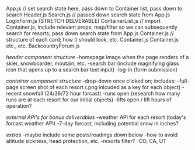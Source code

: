 App.js // set search state here, pass down to Container list, pass down to search
    Header.js
        Search.js // passed down search state from App.js
        LoginForm.js (STRETCH DELVERABLE)
    ContainerList.js // import Container.js, include relevant props, map/filter so we can subsequently search for resorts; pass down search state from App.js
        Container.js // structure of each card; how it should look, etc.
        Container.js
        Container.js
            etc., etc.
    BackcountryForum.js
        


*header component structure*
-homepage image when the page renders of a skier, snowboarder, moutain, etc.
-search bar (include magnifying glass icon that opens up to a search bar text input)
-log-in (form submission)

*container component structure*
-drop-down once clicked on; includes:
    -full-page screen shot of each resort (.png inlcuded as a key for each object)
    -recent snowfall (24/36/72 hour forcast)
    -runs open (research how many runs are at each resort for our initial objects)
    -lifts open / lift hours of operation?

*external API's for bonus deliverables*
-weather API for each resort (today's forcast weather API)
    -7-day forcast, including potential snow in inches?

*extras*
-maybe include some posts/readings down below
    -how to avoid altitude sickness, head protection, etc.
-resorts filter?
    -CO, CA, UT
